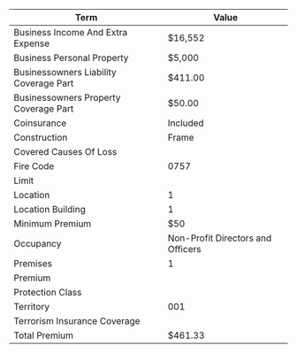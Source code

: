 | Term | Value |
|------|-------|
| Business Income And Extra Expense | $16,552 |
| Business Personal Property | $5,000 |
| Businessowners Liability Coverage Part | $411.00 |
| Businessowners Property Coverage Part | $50.00 |
| Coinsurance | Included |
| Construction | Frame |
| Covered Causes Of Loss |  |
| Fire Code | 0757 |
| Limit |  |
| Location | 1 |
| Location Building | 1 |
| Minimum Premium | $50 |
| Occupancy | Non-Profit Directors and Officers |
| Premises | 1 |
| Premium |  |
| Protection Class |  |
| Territory | 001 |
| Terrorism Insurance Coverage |  |
| Total Premium | $461.33 |
